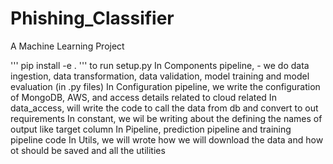 # Phishing_Classifier
A Machine Learning Project


''' pip install -e . ''' to run setup.py
In Components pipeline, - we do data ingestion, data transformation, data validation, model training and model evaluation (in .py files)
In Configuration pipeline, we write the configuration of MongoDB, AWS, and access details related to cloud related 
In data_access, will write the code to call the data from db and convert to out requirements
In constant, we wil be writing about the defining the names of output like target column
In Pipeline, prediction pipeline and training pipeline code
In Utils, we will wrote how we will download the data and how ot should be saved and all the utilities

